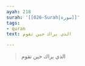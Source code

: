 ```yaml
---
ayah: 218
surah: '[[026-Surah|سورة]]'
tags:
- quran
text: الذي يراك حين تقوم

---
```

> الذي يراك حين تقوم
